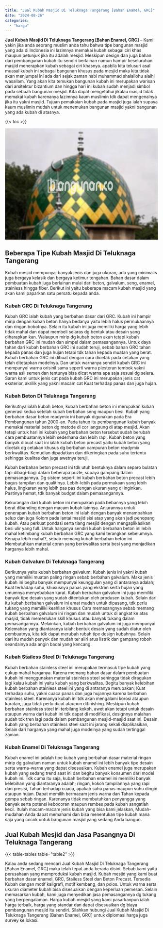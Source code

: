 ```yaml
---
title: "Jual Kubah Masjid Di Teluknaga Tangerang [Bahan Enamel, GRC]"
date: "2024-08-26"
categories: 
  - "harga"
---
```


**Jual Kubah Masjid Di Teluknaga Tangerang \[Bahan Enamel, GRC\]** – Kami yakin jika anda seorang muslim anda tahu bahwa tipe bangunan masjid yang ada di Indonesia ini lazimnya memakai kubah sebagai ciri khas maupun petunjuk jika itu adalah mesjid. Meskipun design dan juga bahan dari pembangunan kubah itu sendiri berlainan namun hampir keseluruhan masjid menerapkan kubah sebagai ciri khasnya. apabila kita telusuri asal muasal kubah ini sebagai bangunan khusus pada mesjid maka kita tidak akan menjumpai ini ada dari sejak zaman nabi muhammad shalallohu alaihi wasallam. Yang akan kita temukan bangunan kubah ini merupakan warisan dari arsitektur bizantium dan hingga hari ini kubah sudah menjadi simbol pada sebuah bangunan mesjid. Kita dapat mengetahui jikalau masjid tidak memakai kubah karenanya lazimnya kaum muslimin tdk dapat mengenalnya jika itu yakni masjid. Tujuan pemakaian kubah pada masjid juga ialah supaya kaum muslimin mudah untuk menemukan bangunan masjid yakni bangunan yang ada kubah di atasnya.

{{< toc >}}

![Jual Kubah Masjid Di Teluknaga Tangerang [Bahan Enamel, GRC]](/images/jual-kubah-masjid-11.png)

## Beberapa Tipe Kubah Masjid Di Teluknaga Tangerang

Kubah mesjid mempunyai banyak jenis dan juga ukuran, ada yang minimalis juga bergaya kelasik dan bergaya ketimur tengahan. Bahan dasar dalam pembuatan kubah juga berlainan mulai dari beton, galvalum, seng, enamel, stainless hingga fiber. Berikut ini yaitu beberapa macam kubah masjid yang akan kami paparkan satu persatu kepada anda.

### Kubah GRC Di Teluknaga Tangerang

Kubah GRC ialah kubah yang berbahan dasar dari GRC. Kubah ini hampir mirip dengan kubah beton hanya bedanya yaitu lebih halus permukaannya dan ringan bobotnya. Selain itu kubah ini juga memiliki harga yang lebih tidak mahal dan dapat membeli selaras dg bentuk atau desain yang diharapkan kan. Walaupun mirip dg kubah beton akan tetapi kubah berbahan GRC ini mudah dan simpel dalam pemasangannya. Untuk daya tahan dari kubah berbahan GRC ini sudah teruji, sebab bahan GRC tahan kepada panas dan juga hujan tetapi tdk tahan kepada muatan yang berat. Kubah berbahan GRC ini dibuat dengan cara dicetak pada cetakan yang telah ditetapkan modelnya. Dan untuk warnanya sendiri kubah GRC ini mempunyai warna orisinil sama seperti warna plesteran tembok yakni warna asli semen dan tentunya bisa dicat warna apa saja sesuai dg selera. Saran kami untuk jenis cat pada kubah GRC ini merupakan jenis cat eksterior, akrilik yang yakni macam cat Kuat terhadap panas dan juga hujan.

### Kubah Beton Di Teluknaga Tangerang

Berikutnya ialah kubah beton, kubah berbahan beton ini merupakan kubah generasi kedua setelah kubah berbahan seng maupun besi. Kubah yang berbahan dasar beton readymix ini banyak digunakan pada Era Pembangunan tahun 2000-an. Pada tahun itu pembangunan kubah banyak memakai material beton dg metode di cor langsung di atap mesjid. Akan tetapi untuk hari ini kubah yang berbahan beton tersebut sudah berubah cara pembuatannya lebih sederhana dan lebih rapi. Kubah beton yang banyak dibuat saat ini ialah kubah beton precast yaitu kubah beton yang dicetak dg cetakan khusus dg berbahan campuran beton readymix berkwalitas. Kemudian dipadatkan dan dikeringkan pada suhu tertentu sehingga kualitas dan juga awetnya teruji.

Kubah berbahan beton precast ini tdk utuh bentuknya dalam separo bulatan tapi dibagi-bagi dalam beberapa puzle, supaya gampang dalam pemasangannya. Dg sistem seperti ini kubah berbahan beton precast lebih bagus tampilan dan qualitinya. Lebih-lebih pada permukaan yang lebih halus, lingkaran yang lebih pas pas dengan ukuran yang di inginkan. Pastinya hemat, tdk banyak budget dalam pemasangannya.

Kekurangan dari kubah beton ini merupakan pada bebannya yang lebih berat dibanding dengan macam kubah lainnya. Anjurannya untuk penerapan kubah berbahan beton ini ialah dengan banyak menambahkan selup dan juga Kolom pada lantai masjid sisi atap yang akan jadi penopang kubah. Atau perkuat pondasi serta tiang mesjid dengan mengaplikasikan besi ulir yang full. Untuk harganya sendiri kubah berbahan beton ini lebih mahal ketimbang kubah berbahan GRC yang kami terangkan sebelumnya. Kenapa lebih mahal?, sebab memang kubah berbahan beton ini Membutuhkan material coran yang berkwalitas serta besi yang menjadikan harganya lebih mahal.

### Kubah Galvalum Di Teluknaga Tangerang

Berikutnya yaitu kubah berbahan galvalum. Kubah jenis ini yakni kubah yang memiliki muatan paling ringan sebab berbahan galvalum. Maka jenis kubah ini begitu banyak mempunyai keunggulan yang di antaranya adalah; Kuat terhadap suhu, khususnya panas yang ekstrim serta hujan yang umumnya menyebabkan karat. Kubah berbahan galvalum ini juga memiliki banyak tipe desain yang sudah ditentukan oleh produsen kubah. Selain dari itu kubah berbahan galvalum ini amat mudah untuk dipasang, tdk perlu tukang yang memiliki keahlian khusus Cara memasangnya sebab memang kubah berbahan galvalum ini ringan dan mudah untuk di angkat ke atas masjid, tidak memerlukan skill khusus atau banyak tukang dalam pemasangannya. Melainkan, kubah berbahan galvalum ini juga mempunyai Kelemahan yang diantaranya ialah; bentuk desain yang sudah diatur oleh pembuatnya, kita tdk dapat merubah rubah tipe design kubahnya. Selain dari itu mudah penyok dan mudah ter aliri arus listrik dan gampang roboh seandainya ada angin badai yang kencang.

### Kubah Stailess Steel Di Teluknaga Tangerang

Kubah berbahan stainless steel ini merupakan termasuk tipe kubah yang cukup mahal harganya. Karena memang bahan dasar dalam pembuatan kubah ini menggunakan material stainless steel sehingga tidak diragukan lagi kalau kubah ini yaitu kubah yang berkwalitas. Begitu banyak kelebihan kubah berbahan stainless steel ini yang di antaranya merupakan; Kuat terhadap suhu, yakni cuaca panas dan juga hujannya karena berbahan stainless steel. Karenanya kubah ini tdk akan mengalami korosi ataupun karatan, juga tidak perlu dicat ataupun difinishing. Meskipun kubah berbahan stainless steel ini terbilang kokoh, awet akan tetapi untuk desain ataupun warna dari kubah ini tdk dapat di modifikasi, designnya malahan sudah tdk tren lagi pada dalam pembangunan mesjid-masjid saat ini. Desain kubah yang berbahan stainless steel saat ini jarang sekali diaplikasikan, Selain dari harganya yang mahal juga modelnya yang sudah tertinggal zaman.

### Kubah Enamel Di Teluknaga Tangerang

Kubah enamel ini adalah tipe kubah yang berbahan dasar material ringan mirip dg galvalum namun untuk kubah enamel ini lebih banyak tipe desain serta warna-warna yang dapat disesuaikan. Kubah enamel juga merupakan kubah yang sedang trend saat ini dan begitu banyak konsumen dari model kubah ini. Tdk cuma itu saja, kubah berbahan enamel ini memiliki banyak kelebihan yang diantaranya adalah; ringan, kokoh tampilannya yang rapi dan presisi, Tahan terhadap cuaca, apakah suhu panas maupun suhu dingin ataupun hujan. Dapat memilih bermacam jenis warna dan Tahan kepada gempa sebab ringan. Karenanya tidak membutuhkan penyangga yang banyak serta potensi kebocoran maupun rembes pada kubah sangatlah kecil. Itulah macam-macam jenis kubah yang bisa kami jelaskan, Mudah-mudahan Anda dapat memahami dan bisa menentukan tipe kubah mana saja yang cocok untuk bangunan masjid yang sedang Anda bangun.

## Jual Kubah Mesjid dan Jasa Pasangnya Di Teluknaga Tangerang

{{< table-tables table="table2" >}}

Kalau anda sedang mencari Jual Kubah Masjid Di Teluknaga Tangerang \[Bahan Enamel, GRC\] maka telah tepat anda berada disini. Sebab kami yaitu perusahaan yang memproduksi kubah masjid. Kubah mesjid yang kami buat berbahan dasar enamel, GRC, Stailess Steel dan Beton Precast. Tersedia Kubah dengan motif kaligrafi, motif kembang, dan polos. Untuk warna serta ukuran diameter kubah bisa disesuaikan dengan keperluan pemesan. Selain memasarkan kubah, kami juga menyedikan jasa pemasangannya dg tukang yang berpengalaman. Harga kubah mesjid yang kami pasarkanpun ialah harga terbaik, harga yang standar dan dapat disesuaikan dg biaya pembangunan mesjid itu sendiri. Silahkan hubungi Jual Kubah Masjid Di Teluknaga Tangerang \[Bahan Enamel, GRC\] untuk diplomasi harga juga survey ke lokasi.
